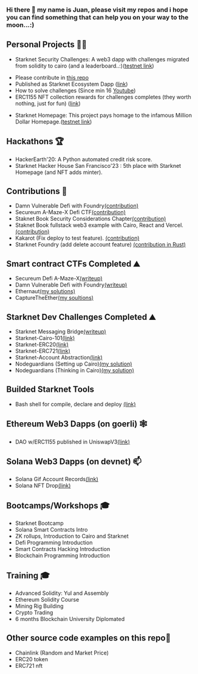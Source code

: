 ### Hi there 👋 my name is Juan, please visit my repos and i hope you can find something that can help you on your way to the moon...:)

## Personal Projects :pirate_flag: ##
-	Starknet Security Challenges: A web3 dapp with challenges migrated from solidity to cairo (and a leaderboard..:)([testnet link](https://starknet-challenges.vercel.app/))
*	Please contribute in [this repo](https://github.com/devnet0x/Starknet-Security-Challenges-Factory/issues)
*	Published as Starknet Ecosystem Dapp ([link](https://www.starknet-ecosystem.com/projects/1750c340-6dfa-4207-b973-0948e183a8d7))
*	How to solve challenges (Since min 16 [Youtube](https://www.youtube.com/watch?v=T-h41OMx2xo))
*	ERC1155 NFT collection rewards for challenges completes (they worth nothing, just for fun) ([link](https://mintsquare.io/collection/starknet-testnet/0x007d85f33b50c06d050cca1889decca8a20e5e08f3546a7f010325cb06e8963f))

- Starknet Homepage: This project pays homage to the infamous Million Dollar Homepage.([testnet link](https://starknet-homepage-kappa.vercel.app/))

## Hackathons :trophy: ##
- HackerEarth'20: A Python automated credit risk score. 
- Starknet Hacker House San Francisco'23 : 5th place with Starknet Homepage (and NFT adds minter).
  
## Contributions :construction_worker: ##
- Damn Vulnerable Defi with Foundry[(contribution)](https://github.com/nicolasgarcia214/damn-vulnerable-defi-foundry/commits?author=devnet0x)
- Secureum A-Maze-X Defi CTF[(contribution)](https://github.com/secureum/DeFi-Security-Summit-Stanford/graphs/contributors)
- Staknet Book Security Considerations Chapter[(contribution)](https://github.com/starknet-edu/starknetbook/commits?author=devnet0x)
- Staknet Book fullstack web3 example with Cairo, React and Vercel.[(contribution)](https://book.starknet.io/ch02-07-01-00-erc20-ui.html)
- Kakarot (Fix deploy to test feature). [(contribution)](https://github.com/kkrt-labs/kakarot/commits?author=devnet0x)
- Starknet Foundry (add delete account feature) [(contribution in Rust)](https://github.com/foundry-rs/starknet-foundry/pull/743)

## Smart contract CTFs Completed :mountain: ##
- Secureum Defi A-Maze-X[(writeup)](https://github.com/devnet0x/Blockchain/tree/master/ChallengesCTF/A-maze-x)
-	Damn Vulnerable Defi with Foundry[(writeup)](https://github.com/devnet0x/Blockchain/tree/master/ChallengesCTF/DVDF_Foundry)
- Ethernaut[(my solutions)](https://github.com/devnet0x/Blockchain/tree/master/ChallengesCTF/Ethernaut)
- CaptureTheEther[(my soultions)](https://github.com/devnet0x/Blockchain/tree/master/ChallengesCTF/CaptureTheEther)
  
## Starknet Dev Challenges Completed :mountain: ##
- Starknet Messaging Bridge[(writeup)](https://github.com/devnet0x/Blockchain/tree/master/Cairo/starknet_messaging_bridge)
-	Starknet-Cairo-101[(link)](https://github.com/starknet-edu/starknet-cairo-101)
-	Starknet-ERC20[(link)](https://github.com/starknet-edu/starknet-erc20)
-	Starknet-ERC721[(link)](https://github.com/starknet-edu/starknet-erc721)
-	Starknet-Account Abstraction[(link)](https://github.com/starknet-edu/starknet-accounts)
-	Nodeguardians (Setting up Cairo)[(my solution)](https://github.com/devnet0x/ng-questplay/tree/main/campaigns/starting-cairo/build-tutorial-cairo/src)
-	Nodeguardians (Thinking in Cairo)[(my solution)](https://github.com/devnet0x/ng-questplay/tree/main/campaigns/cairo-thinking/sparring-sorcerers/src)

## Builded Starknet Tools ##
- Bash shell for compile, declare and deploy [(link)](https://github.com/devnet0x/starknet_build)

## Ethereum Web3 Dapps (on goerli) :spider_web: ##
-	DAO w/ERC1155 published in UniswapV3[(link)](https://jpdao.vercel.app/)

## Solana Web3 Dapps (on devnet) 📫 ##
- Solana Gif Account Records[(link)](https://gifportal-ashen.vercel.app/)
- Solana NFT Drop[(link)](https://jpdrop.vercel.app/)

## Bootcamps/Workshops 🎓 ##
-	Starknet Bootcamp
-	Solana Smart Contracts Intro
-	ZK rollups, Introduction to Cairo and Starknet
-	Defi Programming Introduction 
-	Smart Contracts Hacking Introduction
-	Blockchain Programming Introduction 

## Training 🎓 ##
-	Advanced Solidity: Yul and Assembly 
-	Ethereum Solidity Course
-	Mining Rig Building
-	Crypto Trading
- 6 months Blockchain University Diplomated

## Other source code examples on this repo🔭 ##
-	Chainlink (Random and Market Price)
-	ERC20 token
-	ERC721 nft

<!--
**devnet0x/devnet0x** is a ✨ _special_ ✨ repository because its `README.md` (this file) appears on your GitHub profile.

Here are some ideas to get you started:

- 🔭 I’m currently working on ...
- 🌱 I’m currently learning ...
- 👯 I’m looking to collaborate on ...
- 🤔 I’m looking for help with ...
- 💬 Ask me about ...
- 📫 How to reach me: ...
- 😄 Pronouns: ...
- ⚡ Fun fact: ...
-->
